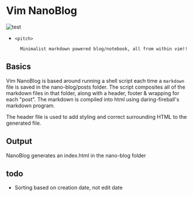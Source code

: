 # Vim NanoBlog

![test](images/nano-blog.png)

- `<pitch>`

        Minimalist markdown powered blog/notebook, all from within vim!!


## Basics ###

Vim NanoBlog is based around running a shell script each time 
a `markdown` file is saved in the nano-blog/posts folder. 
The script composites all of the markdown files in that folder, along 
with a header, footer & wrapping for each "post". The markdown is 
compiled into html using daring-fireball's markdown program. 

The header file is used to add styling and correct surrounding HTML 
to the generated file.

## Output ###

NanoBlog generates an index.html in the nano-blog folder

## todo ###
- Sorting based on creation date, not edit date

